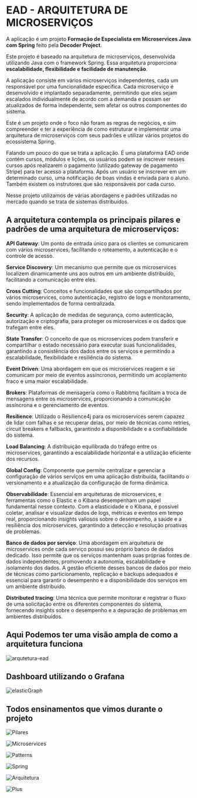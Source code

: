 # EAD - ARQUITETURA DE MICROSERVIÇOS

A aplicação é um projeto <strong>Formação de Especialista em Microservices Java com Spring</strong> feito pela <strong>Decoder Project</strong>. 

Este projeto é baseado na arquitetura de microserviços, desenvolvida utilizando Java com o framework Spring. Essa arquitetura proporciona <strong>escalabilidade, flexibilidade e facilidade de manutenção</strong>.

A aplicação consiste em vários microserviços independentes, cada um responsável por uma funcionalidade específica. Cada microserviço é desenvolvido e implantado separadamente, permitindo que eles sejam escalados individualmente de acordo com a demanda e possam ser atualizados de forma independente, sem afetar os outros componentes do sistema.

Este é um projeto onde o foco não foram as regras de negócios, e sim compreender e ter a experiência de como estruturar e implementar uma arquitetura de microserviços com seus padrões e utilizar vários projetos do ecossistema Spring. 

Falando um pouco do que se trata a aplicação. É uma plataforma EAD onde contém cursos, módulos e lições, os usuários podem se inscrever nesses cursos após realizarem o pagamento (utilizado gateway de pagamento Stripe) para ter acesso a plataforma. Após um usuário se inscrever em um determinado curso, uma notificação de boas vindas é enviada para o aluno. Também existem os instrutores que são responsáveis por cada curso. 

Nesse projeto utilizamos de várias abordagens e padrões utilizadas no mercado quando se trata de sistemas distribuídos. 

## A arquitetura contempla os principais pilares e padrões de uma arquitetura de microserviços:

<strong>API Gateway</strong>: Um ponto de entrada único para os clientes se comunicarem com vários microservices, facilitando o roteamento, a autenticação e o controle de acesso.

<strong>Service Discovery</strong>: Um mecanismo que permite que os microservices localizem dinamicamente uns aos outros em um ambiente distribuído, facilitando a comunicação entre eles.

<strong>Cross Cutting</strong>: Conceitos e funcionalidades que são compartilhados por vários microservices, como autenticação, registro de logs e monitoramento, sendo implementados de forma centralizada.

<strong>Security</strong>: A aplicação de medidas de segurança, como autenticação, autorização e criptografia, para proteger os microservices e os dados que trafegam entre eles.

<strong>State Transfer</strong>: O conceito de que os microservices podem transferir e compartilhar o estado necessário para executar suas funcionalidades, garantindo a consistência dos dados entre os serviços e permitindo a escalabilidade, flexibilidade e resiliência do sistema.

<strong>Event Driven</strong>: Uma abordagem em que os microservices reagem e se comunicam por meio de eventos assíncronos, permitindo um acoplamento fraco e uma maior escalabilidade.

<strong>Brokers</strong>: Plataformas de mensageria como o Rabbitmq facilitam a troca de mensagens entre os microservices, proporcionando a comunicação assíncrona e o gerenciamento de eventos.

<strong>Resilience</strong>: Utilizado o Resilience4j para os microservices serem capazez de lidar com falhas e se recuperar delas, por meio de técnicas como retries, circuit breakers e fallbacks, garantindo a disponibilidade e a confiabilidade do sistema.

<strong>Load Balancing</strong>: A distribuição equilibrada do tráfego entre os microservices, garantindo a escalabilidade horizontal e a utilização eficiente dos recursos.

<strong>Global Config</strong>: Componente  que permite centralizar e gerenciar a configuração de vários serviços em uma aplicação distribuída, facilitando o versionamento e a atualização da configuração de forma dinâmica.

<strong>Observabilidade</strong>: Essencial em arquiteturas de microservices, e ferramentas como o Elastic e o Kibana desempenham um papel fundamental nesse contexto. Com a elasticidade e o Kibana, é possível coletar, analisar e visualizar dados de logs, métricas e eventos em tempo real, proporcionando insights valiosos sobre o desempenho, a saúde e a resiliência dos microservices, garantindo a detecção e resolução proativas de problemas.

<strong>Banco de dados por serviço</strong>: Uma abordagem em arquitetura de microservices onde cada serviço possui seu próprio banco de dados dedicado. Isso permite que os serviços mantenham suas próprias fontes de dados independentes, promovendo a autonomia, escalabilidade e isolamento dos dados. A gestão eficiente desses bancos de dados por meio de técnicas como particionamento, replicação e backups adequados é essencial para garantir o desempenho e a disponibilidade dos serviços em um ambiente distribuído. 

<strong>Distributed tracing</strong>: Uma técnica que permite monitorar e registrar o fluxo de uma solicitação entre os diferentes componentes do sistema, fornecendo insights sobre o desempenho e a depuração de problemas em ambientes distribuídos.

## Aqui Podemos ter uma visão ampla de como a arquitetura funciona

![arqutetura-ead](images/ead.png)

## Dashboard utilizando o Grafana

![elasticGraph](images/elasticGraph.png)

## Todos ensinamentos que vimos durante o projeto

![Pilares](images/pilares.png)

![Microservices](images/microservices.png)

![Patterns](images/patterns.png)

![Spring](images/spring.png)

![Arquitetura](images/arquitetura.png)

![Plus](images/plus.png)

